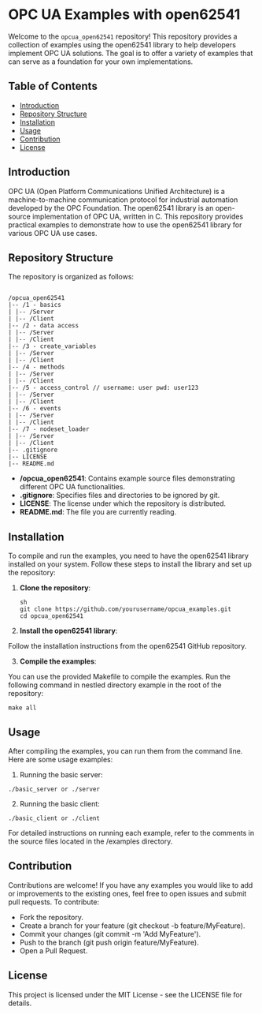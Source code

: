 # OPC UA Examples with open62541

Welcome to the `opcua_open62541` repository! This repository provides a collection of examples using the open62541 library to help developers implement OPC UA solutions. The goal is to offer a variety of examples that can serve as a foundation for your own implementations.

## Table of Contents

- [Introduction](#introduction)
- [Repository Structure](#repository-structure)
- [Installation](#installation)
- [Usage](#usage)
- [Contribution](#contribution)
- [License](#license)

## Introduction

OPC UA (Open Platform Communications Unified Architecture) is a machine-to-machine communication protocol for industrial automation developed by the OPC Foundation. The open62541 library is an open-source implementation of OPC UA, written in C. This repository provides practical examples to demonstrate how to use the open62541 library for various OPC UA use cases.

## Repository Structure

The repository is organized as follows:

```

/opcua_open62541
|-- /1 - basics
| |-- /Server
| |-- /Client
|-- /2 - data access
| |-- /Server
| |-- /Client
|-- /3 - create_variables
| |-- /Server
| |-- /Client
|-- /4 - methods
| |-- /Server
| |-- /Client
|-- /5 - access_control // username: user pwd: user123 
| |-- /Server
| |-- /Client
|-- /6 - events
| |-- /Server
| |-- /Client
|-- /7 - nodeset_loader
| |-- /Server
| |-- /Client
|-- .gitignore
|-- LICENSE
|-- README.md
```


- **/opcua_open62541**: Contains example source files demonstrating different OPC UA functionalities.
- **.gitignore**: Specifies files and directories to be ignored by git.
- **LICENSE**: The license under which the repository is distributed.
- **README.md**: The file you are currently reading.

## Installation

To compile and run the examples, you need to have the open62541 library installed on your system. Follow these steps to install the library and set up the repository:

1. **Clone the repository**:

   ```
   sh
   git clone https://github.com/yourusername/opcua_examples.git
   cd opcua_open62541
   ```

2. **Install the open62541 library**:

Follow the installation instructions from the open62541 GitHub repository.

3. **Compile the examples**:

You can use the provided Makefile to compile the examples. Run the following command in nestled directory example in the root of the repository:
```
make all
```
## Usage
After compiling the examples, you can run them from the command line. Here are some usage examples:

1. Running the basic server:

```
./basic_server or ./server
```

2. Running the basic client:
```
./basic_client or ./client
```

For detailed instructions on running each example, refer to the comments in the source files located in the /examples directory.

## Contribution

Contributions are welcome! If you have any examples you would like to add or improvements to the existing ones, feel free to open issues and submit pull requests. To contribute:

- Fork the repository.
- Create a branch for your feature (git checkout -b feature/MyFeature).
- Commit your changes (git commit -m 'Add MyFeature').
- Push to the branch (git push origin feature/MyFeature).
- Open a Pull Request.

## License
This project is licensed under the MIT License - see the LICENSE file for details.

